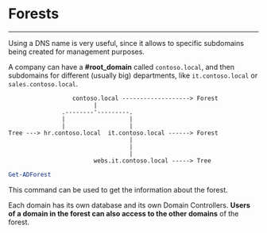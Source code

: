 # Forests

---

Using a DNS name is very useful, since it allows to specific subdomains being created for management purposes.

A company can have a **#root_domain** called `contoso.local`, and then subdomains for different (usually big) departments, like `it.contoso.local` or `sales.contoso.local`.
```
                  contoso.local -------------------> Forest
                        |
               .--------'---------.
               |                  |
               |                  |
Tree ---> hr.contoso.local  it.contoso.local ------> Forest
                		          | 
                 				  |
             	    			  |
  				        webs.it.contoso.local -----> Tree
 ```
 
 ````powershell
 Get-ADForest
````
This command can be used to get the information about the forest.

Each domain has its own database and its own Domain Controllers. **Users of a domain in the forest can also access to the other domains** of the forest.